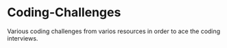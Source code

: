 # Coding-Challenges
Various coding challenges from varios resources in order to ace the coding interviews.
